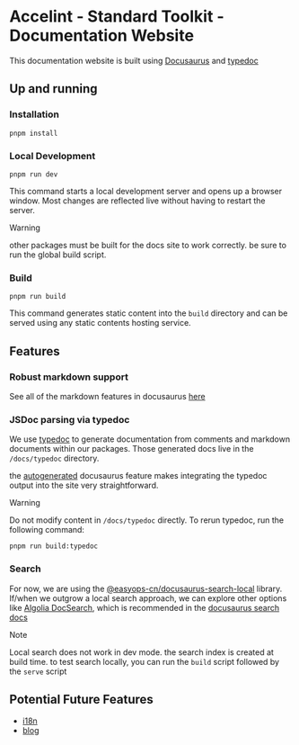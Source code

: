 # Accelint - Standard Toolkit - Documentation Website 

This documentation website is built using [Docusaurus](https://docusaurus.io/) and [typedoc](https://typedoc.org/)

## Up and running

### Installation

```
pnpm install
```

### Local Development

```
pnpm run dev
```

This command starts a local development server and opens up a browser window. Most changes are reflected live without having to restart the server.

> [!WARNING]
> other packages must be built for the docs site to work correctly. be sure to run the global build script.

### Build

```
pnpm run build
```

This command generates static content into the `build` directory and can be served using any static contents hosting service.

## Features

### Robust markdown support

See all of the markdown features in docusaurus [here](https://docusaurus.io/docs/markdown-features)

### JSDoc parsing via typedoc

We use [typedoc](https://typedoc.org/) to generate documentation from comments and markdown documents within our packages. Those generated docs live in the `/docs/typedoc` directory.

the [autogenerated](https://docusaurus.io/docs/sidebar/autogenerated) docusaurus feature makes integrating the typedoc output into the site very straightforward.

> [!WARNING]
> Do not modify content in `/docs/typedoc` directly. To rerun typedoc, run the following command:
>
> ```
> pnpm run build:typedoc
> ```

### Search

For now, we are using the [@easyops-cn/docusaurus-search-local](https://github.com/easyops-cn/docusaurus-search-local#readme) library. If/when we outgrow a local search approach, we can explore other options like [Algolia DocSearch](https://docsearch.algolia.com/), which is recommended in the [docusaurus search docs](https://docusaurus.io/docs/search)

> [!NOTE]
> Local search does not work in dev mode. the search index is created at build time. to test search locally, you can run the `build` script followed by the `serve` script

## Potential Future Features 

- [i18n](https://docusaurus.io/docs/i18n/introduction)
- [blog](https://docusaurus.io/docs/blog)
